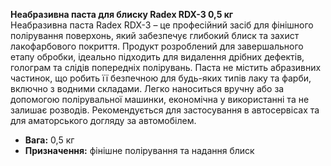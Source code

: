 **Неабразивна паста для блиску Radex RDX-3 0,5 кг**  
Неабразивна паста Radex RDX-3 – це професійний засіб для фінішного полірування поверхонь, який забезпечує глибокий блиск та захист лакофарбового покриття. Продукт розроблений для завершального етапу обробки, ідеально підходить для видалення дрібних дефектів, голограм та слідів попередніх полірувань. Паста не містить абразивних частинок, що робить її безпечною для будь-яких типів лаку та фарби, включно з водними складами. Легко наноситься вручну або за допомогою полірувальної машинки, економічна у використанні та не залишає розводів. Рекомендується для застосування в автосервісах та для аматорського догляду за автомобілем.  
- **Вага:** 0,5 кг  
- **Призначення:** фінішне полірування та надання блиск